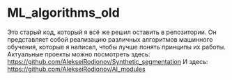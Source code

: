 # ML_algorithms_old
Это старый код, который я всё же решил оставить в репозитории. Он представляет собой реализацию различных алгоритмов машинного обучения, которые я написал, чтобы лучше понять принципы их работы.
Актуальные проекты можно посмотреть здесь: https://github.com/AlekseiRodionov/Synthetic_segmentation
И здесь: https://github.com/AlekseiRodionov/AI_modules
